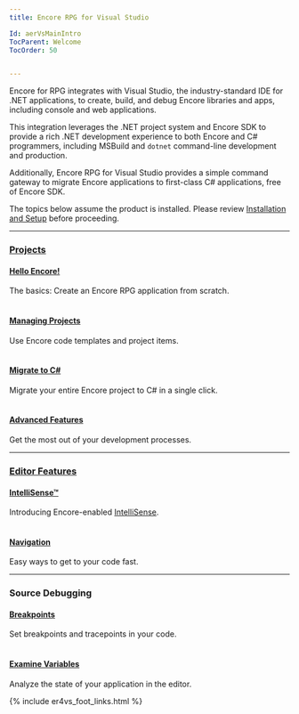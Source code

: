 ```yaml
---
title: Encore RPG for Visual Studio

Id: aerVsMainIntro
TocParent: Welcome
TocOrder: 50


---
```



Encore for RPG integrates with Visual Studio, the industry-standard IDE for .NET applications, to create, build, and debug Encore libraries and apps, including console and web applications.

This integration leverages the .NET project system and Encore SDK to provide a rich .NET development experience to both Encore and C# programmers, including MSBuild and `dotnet` command-line development and production.

Additionally, Encore RPG for Visual Studio provides a simple command gateway to migrate Encore applications to first-class C# applications, free of Encore SDK.

The topics below assume the product is installed.  Please review [Installation and Setup](ecrInstallationandsetup) before proceeding.

---
### [Projects](ecrVsProjects)

#### [Hello Encore!](ecrVsHelloWorld)
The basics: Create an Encore RPG application from scratch.
<br/><br/>
#### [Managing Projects](ecrVsAddNewItem)
Use Encore code templates and project items.
<br/><br/>
#### [Migrate to C#](ecrVsPrjGenCSharp)
Migrate your entire Encore project to C# in a single click.
<br/><br/>
#### [Advanced Features](ecrVsProjAdvanced)
Get the most out of your development processes.

---
### [Editor Features](ecrVsEditorIntro)

#### [IntelliSense™](ecrVsSourceEditing)
Introducing Encore-enabled [IntelliSense](https://learn.microsoft.com/en-us/visualstudio/ide/using-intellisense).
<br/><br/>
#### [Navigation](ecrVsSourceNav)
Easy ways to get to your code fast.

---
### Source Debugging

#### [Breakpoints](ecrVsDebugBreakpoints)
Set breakpoints and tracepoints in your code.
<br/><br/>
#### [Examine Variables](ecrVsDebugExpressions)
Analyze the state of your application in the editor.

{% include er4vs_foot_links.html %}
